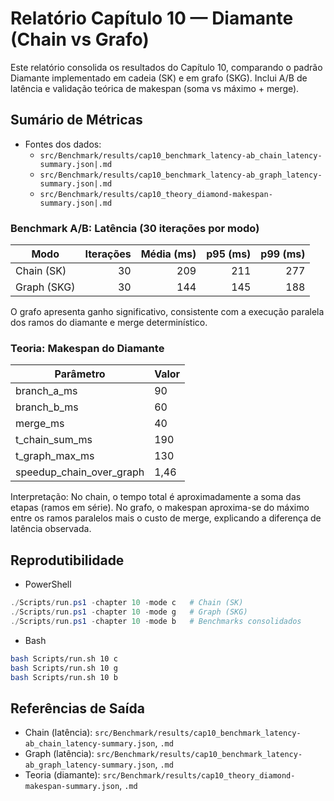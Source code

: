 # Relatório Capítulo 10 — Diamante (Chain vs Grafo)

Este relatório consolida os resultados do Capítulo 10, comparando o padrão Diamante implementado em cadeia (SK) e em grafo (SKG). Inclui A/B de latência e validação teórica de makespan (soma vs máximo + merge).

## Sumário de Métricas

- Fontes dos dados:
  - `src/Benchmark/results/cap10_benchmark_latency-ab_chain_latency-summary.json|.md`
  - `src/Benchmark/results/cap10_benchmark_latency-ab_graph_latency-summary.json|.md`
  - `src/Benchmark/results/cap10_theory_diamond-makespan-summary.json|.md`

### Benchmark A/B: Latência (30 iterações por modo)

| Modo | Iterações | Média (ms) | p95 (ms) | p99 (ms) |
|---|---:|---:|---:|---:|
| Chain (SK) | 30 | 209 | 211 | 277 |
| Graph (SKG) | 30 | 144 | 145 | 188 |

O grafo apresenta ganho significativo, consistente com a execução paralela dos ramos do diamante e merge determinístico.

### Teoria: Makespan do Diamante

| Parâmetro | Valor |
|---|---|
| branch_a_ms | 90 |
| branch_b_ms | 60 |
| merge_ms | 40 |
| t_chain_sum_ms | 190 |
| t_graph_max_ms | 130 |
| speedup_chain_over_graph | 1,46 |

Interpretação: No chain, o tempo total é aproximadamente a soma das etapas (ramos em série). No grafo, o makespan aproxima-se do máximo entre os ramos paralelos mais o custo de merge, explicando a diferença de latência observada.

## Reprodutibilidade

- PowerShell
```powershell
./Scripts/run.ps1 -chapter 10 -mode c   # Chain (SK)
./Scripts/run.ps1 -chapter 10 -mode g   # Graph (SKG)
./Scripts/run.ps1 -chapter 10 -mode b   # Benchmarks consolidados
```

- Bash
```bash
bash Scripts/run.sh 10 c
bash Scripts/run.sh 10 g
bash Scripts/run.sh 10 b
```

## Referências de Saída

- Chain (latência): `src/Benchmark/results/cap10_benchmark_latency-ab_chain_latency-summary.json`, `.md`
- Graph (latência): `src/Benchmark/results/cap10_benchmark_latency-ab_graph_latency-summary.json`, `.md`
- Teoria (diamante): `src/Benchmark/results/cap10_theory_diamond-makespan-summary.json`, `.md`

